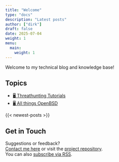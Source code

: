```yaml
---
title: "Welcome"
type: "docs"
description: "Latest posts"
author: ["dirk"]
draft: false
date: 2025-07-04
weight: 1
menu:
  main:
    weight: 1
---
```


Welcome to my technical blog and knowledge base!

## Topics
- [🖥 Threathunting Tutorials](/tags/threathunting/)
- [🖥 All things OpenBSD](/tags/openbsd/)

<!--- [🔐 VPN & IPsec](/tags/ipsec/)
- [🧷 WireGuard & Networking](/tags/wireguard/)
- [🖥 OpenBSD Tutorials](/tags/openbsd/) -->

{{< newest-posts >}}

<!-- ## Featured Articles

- [WireGuard on OpenBSD: A Quick Start Guide](/post/wireguard-openbsd/)
- [Automating Services with `rcctl` on OpenBSD](/post/openbsd-deployment/)
- [Building a Secure IPsec VPN with IKEv2](/post/ipsec-setup/)-->

## Get in Touch

Suggestions or feedback?  
[Contact me here](/about/) or visit the [project repository](https://github.com/PolymathMonkey/weblog).  
You can also [subscribe via RSS](/index.xml).
